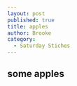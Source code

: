 ```yaml
---
layout: post
published: true
title: apples
author: Brooke
category: 
  - Saturday Stiches
---
```


## some apples
